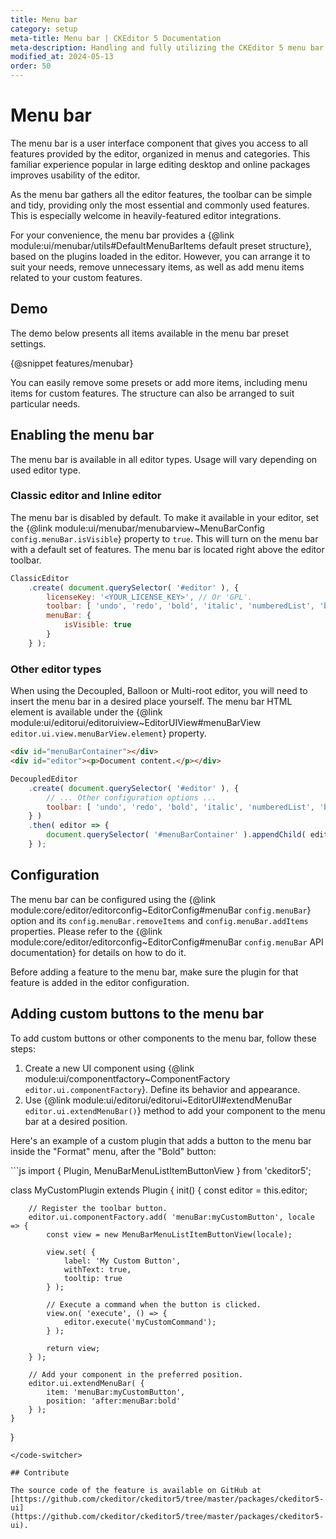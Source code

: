 ```yaml
---
title: Menu bar
category: setup
meta-title: Menu bar | CKEditor 5 Documentation
meta-description: Handling and fully utilizing the CKEditor 5 menu bar to boost productivity and easy access to features.
modified_at: 2024-05-13
order: 50
---
```


# Menu bar

The menu bar is a user interface component that gives you access to all features provided by the editor, organized in menus and categories. This familiar experience popular in large editing desktop and online packages improves usability of the editor.

As the menu bar gathers all the editor features, the toolbar can be simple and tidy, providing only the most essential and commonly used features. This is especially welcome in heavily-featured editor integrations.

For your convenience, the menu bar provides a {@link module:ui/menubar/utils#DefaultMenuBarItems default preset structure}, based on the plugins loaded in the editor. However, you can arrange it to suit your needs, remove unnecessary items, as well as add menu items related to your custom features.

## Demo

The demo below presents all items available in the menu bar preset settings.

{@snippet features/menubar}

You can easily remove some presets or add more items, including menu items for custom features. The structure can also be arranged to suit particular needs.

## Enabling the menu bar

The menu bar is available in all editor types. Usage will vary depending on used editor type.

### Classic editor and Inline editor

The menu bar is disabled by default. To make it available in your editor, set the {@link module:ui/menubar/menubarview~MenuBarConfig `config.menuBar.isVisible`} property to `true`. This will turn on the menu bar with a default set of features. The menu bar is located right above the editor toolbar.

```js
ClassicEditor
	.create( document.querySelector( '#editor' ), {
		licenseKey: '<YOUR_LICENSE_KEY>', // Or 'GPL'.
		toolbar: [ 'undo', 'redo', 'bold', 'italic', 'numberedList', 'bulletedList' ],
		menuBar: {
			isVisible: true
		}
	} );
```

### Other editor types

When using the Decoupled, Balloon or Multi-root editor, you will need to insert the menu bar in a desired place yourself. The menu bar HTML element is available under the {@link module:ui/editorui/editoruiview~EditorUIView#menuBarView `editor.ui.view.menuBarView.element`} property.

```html
<div id="menuBarContainer"></div>
<div id="editor"><p>Document content.</p></div>
```

```js
DecoupledEditor
	.create( document.querySelector( '#editor' ), {
		// ... Other configuration options ...
		toolbar: [ 'undo', 'redo', 'bold', 'italic', 'numberedList', 'bulletedList' ],
	} )
	.then( editor => {
		document.querySelector( '#menuBarContainer' ).appendChild( editor.ui.view.menuBarView.element );
	} );
```

## Configuration

The menu bar can be configured using the {@link module:core/editor/editorconfig~EditorConfig#menuBar `config.menuBar`} option and its `config.menuBar.removeItems` and `config.menuBar.addItems` properties. Please refer to the {@link module:core/editor/editorconfig~EditorConfig#menuBar `config.menuBar` API documentation} for details on how to do it.

<info-box warning>
	Before adding a feature to the menu bar, make sure the plugin for that feature is added in the editor configuration.
</info-box>

## Adding custom buttons to the menu bar

To add custom buttons or other components to the menu bar, follow these steps:

1. Create a new UI component using {@link module:ui/componentfactory~ComponentFactory `editor.ui.componentFactory`}. Define its behavior and appearance.
1. Use {@link module:ui/editorui/editorui~EditorUI#extendMenuBar `editor.ui.extendMenuBar()`} method to add your component to the menu bar at a desired position.

Here's an example of a custom plugin that adds a button to the menu bar inside the "Format" menu, after the "Bold" button:

<code-switcher>
```js
import { Plugin, MenuBarMenuListItemButtonView } from 'ckeditor5';

class MyCustomPlugin extends Plugin {
	init() {
		const editor = this.editor;

		// Register the toolbar button.
		editor.ui.componentFactory.add( 'menuBar:myCustomButton', locale => {
			const view = new MenuBarMenuListItemButtonView(locale);

			view.set( {
				label: 'My Custom Button',
				withText: true,
				tooltip: true
			} );

			// Execute a command when the button is clicked.
			view.on( 'execute', () => {
				editor.execute('myCustomCommand');
			} );

			return view;
		} );

		// Add your component in the preferred position.
		editor.ui.extendMenuBar( {
			item: 'menuBar:myCustomButton',
			position: 'after:menuBar:bold'
		} );
    }
}
```
</code-switcher>

## Contribute

The source code of the feature is available on GitHub at [https://github.com/ckeditor/ckeditor5/tree/master/packages/ckeditor5-ui](https://github.com/ckeditor/ckeditor5/tree/master/packages/ckeditor5-ui).

